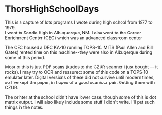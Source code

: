 # ThorsHighSchoolDays

This is a capture of lots programs I wrote during high school from 1977 to 1979.   
I went to Sandia High in Albuquerque, NM.  I also went to the Career Enrichment Center (CEC) which was an advanced classroom center.

The CEC housed a DEC KA-10 running TOPS-10.   MITS (Paul Allen and Bill Gates) rented time on this machine--they were also in Albuqerque during some of this period.

Most of this is just PDF scans (kudos to the CZUR scanner I just bought -- it rocks).   I may try to OCR and ressurect some of this code on a TOPS-10 emulator later.
Digital versions of these did not survive until modern times, so I've kept the paper, in hopes of a good scan/ocr pair.   Getting there with CZUR.

The printer at the school didn't have lower case, though some of this is dot matrix output.  I will also likely include some stuff I didn't write.  I'll put such things in the notes.
